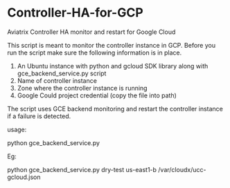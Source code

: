 # Controller-HA-for-GCP
Aviatrix Controller HA monitor and restart for Google Cloud


This script is meant to monitor the controller instance in GCP. Before you run the script make sure the following information is in place.

1.	An Ubuntu instance with python and gcloud SDK library  along with gce_backend_service.py script
2.	Name of controller instance
3.	Zone where the controller instance is running
4.	Google Could project credential  (copy the file into path)

The script uses GCE backend monitoring and restart the controller instance if a failure is detected. 
 
usage:

python gce_backend_service.py <instance name> <instance zone> <project credentials>

Eg:

python gce_backend_service.py dry-test us-east1-b /var/cloudx/ucc-gcloud.json
